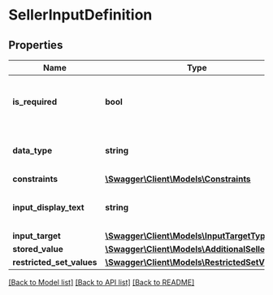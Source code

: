 # SellerInputDefinition

## Properties

Name | Type | Description | Notes
------------ | ------------- | ------------- | -------------
**is_required** | **bool** | When true, the additional input field is required. |
**data_type** | **string** | The data type of the additional input field. |
**constraints** | [**\Swagger\Client\Models\Constraints**](Constraints.md) |  |
**input_display_text** | **string** | The display text for the additional input field. |
**input_target** | [**\Swagger\Client\Models\InputTargetType**](InputTargetType.md) |  | [optional]
**stored_value** | [**\Swagger\Client\Models\AdditionalSellerInput**](AdditionalSellerInput.md) |  |
**restricted_set_values** | [**\Swagger\Client\Models\RestrictedSetValues**](RestrictedSetValues.md) |  | [optional]

[[Back to Model list]](../../README.md#documentation-for-models) [[Back to API list]](../../README.md#documentation-for-api-endpoints) [[Back to README]](../../README.md)

